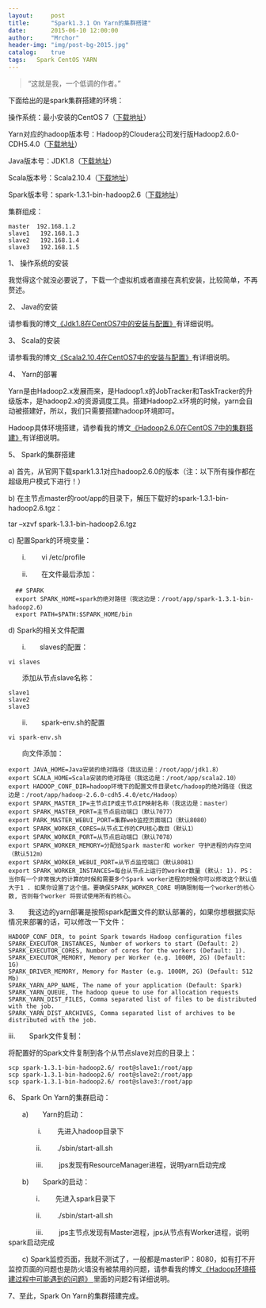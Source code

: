 ```yaml
---
layout:     post
title:      "Spark1.3.1 On Yarn的集群搭建"
date:       2015-06-10 12:00:00
author:     "Mrchor"
header-img: "img/post-bg-2015.jpg"
catalog:	true
tags:	Spark CentOS YARN
---
```


> “这就是我，一个低调的作者。”



下面给出的是spark集群搭建的环境：

操作系统：最小安装的CentOS 7（[下载地址](http://mirror.san.fastserv.com/pub/linux/centos/7/isos/x86_64/CentOS-7-x86_64-Minimal-1503-01.iso)）

Yarn对应的hadoop版本号：Hadoop的Cloudera公司发行版Hadoop2.6.0-CDH5.4.0（[下载地址](http://archive-primary.cloudera.com/cdh5/cdh/5/hadoop-2.6.0-cdh5.4.0.tar.gz)）

Java版本号：JDK1.8（[下载地址](http://download.oracle.com/otn-pub/java/jdk/8u45-b14/jdk-8u45-linux-x64.tar.gz)）

Scala版本号：Scala2.10.4（[下载地址](http://www.scala-lang.org/files/archive/scala-2.10.4.tgz)）

Spark版本号：spark-1.3.1-bin-hadoop2.6（[下载地址](http://d3kbcqa49mib13.cloudfront.net/spark-1.3.1-bin-hadoop2.6.tgz)）

集群组成：

	master  192.168.1.2
	slave1   192.168.1.3
	slave2   192.168.1.4
	slave3   192.168.1.5
	
1、  操作系统的安装

我觉得这个就没必要说了，下载一个虚拟机或者直接在真机安装，比较简单，不再赘述。

2、  Java的安装

请参看我的博文[《Jdk1.8在CentOS7中的安装与配置》](/2015/06/05/Jdk1.8在CentOS7中的安装与配置/index.html)有详细说明。

3、  Scala的安装

请参看我的博文[《Scala2.10.4在CentOS7中的安装与配置》](/2015/06/05/Scala2.10.4在CentOS7中的安装与配置/index.html)有详细说明。

4、  Yarn的部署

Yarn是由Hadoop2.x发展而来，是Hadoop1.x的JobTracker和TaskTracker的升级版本，是hadoop2.x的资源调度工具。搭建Hadoop2.x环境的时候，yarn会自动被搭建好，所以，我们只需要搭建hadoop环境即可。

Hadoop具体环境搭建，请参看我的博文[《Hadoop2.6.0在CentOS 7中的集群搭建》](/2015/06/06/Hadoop2.6.0在CentOS-7中的集群搭建/index.html)有详细说明。

5、  Spark的集群搭建

a)         首先，从官网下载spark1.3.1对应hadoop2.6.0的版本（注：以下所有操作都在超级用户模式下进行！）

b)         在主节点master的root/app的目录下，解压下载好的spark-1.3.1-bin-hadoop2.6.tgz：

tar –xzvf spark-1.3.1-bin-hadoop2.6.tgz

c)         配置Spark的环境变量：

　　i. 　　vi  /etc/profile

　　ii.　　在文件最后添加：
  
	  ## SPARK　
	  export SPARK_HOME=spark的绝对路径（我这边是：/root/app/spark-1.3.1-bin-hadoop2.6）
	  export PATH=$PATH:$SPARK_HOME/bin
	  
d)         Spark的相关文件配置

　　i.　　slaves的配置：

	vi slaves

　　添加从节点slave名称：
  
	slave1
	slave2
	slave3

　　ii.　　spark-env.sh的配置
  
	vi spark-env.sh
　　向文件添加：
  
  	export JAVA_HOME=Java安装的绝对路径（我这边是：/root/app/jdk1.8）
	export SCALA_HOME=Scala安装的绝对路径（我这边是：/root/app/scala2.10）
	export HADOOP_CONF_DIR=hadoop环境下的配置文件目录etc/hadoop的绝对路径（我这边是：/root/app/hadoop-2.6.0-cdh5.4.0/etc/Hadoop）
	export SPARK_MASTER_IP=主节点IP或主节点IP映射名称（我这边是：master）
	export SPARK_MASTER_PORT=主节点启动端口（默认7077）
	export PARK_MASTER_WEBUI_PORT=集群web监控页面端口（默认8080）
	export SPARK_WORKER_CORES=从节点工作的CPU核心数目（默认1）
	export SPARK_WORKER_PORT=从节点启动端口（默认7078）
	export SPARK_WORKER_MEMORY=分配给Spark master和 worker 守护进程的内存空间（默认512m）
	export SPARK_WORKER_WEBUI_PORT=从节点监控端口（默认8081）
	export SPARK_WORKER_INSTANCES=每台从节点上运行的worker数量 (默认: 1). PS：当你有一个非常强大的计算的时候和需要多个Spark worker进程的时候你可以修改这个默认值大于1 . 如果你设置了这个值。要确保SPARK_WORKER_CORE 明确限制每一个worker的核心数, 否则每个worker 将尝试使用所有的核心。

3.　　我这边的yarn部署是按照spark配置文件的默认部署的，如果你想根据实际情况来部署的话，可以修改一下文件：

	HADOOP_CONF_DIR, to point Spark towards Hadoop configuration files
	SPARK_EXECUTOR_INSTANCES, Number of workers to start (Default: 2)
	SPARK_EXECUTOR_CORES, Number of cores for the workers (Default: 1).
	SPARK_EXECUTOR_MEMORY, Memory per Worker (e.g. 1000M, 2G) (Default: 1G)
	SPARK_DRIVER_MEMORY, Memory for Master (e.g. 1000M, 2G) (Default: 512 Mb)
	SPARK_YARN_APP_NAME, The name of your application (Default: Spark)
	SPARK_YARN_QUEUE, The hadoop queue to use for allocation requests
	SPARK_YARN_DIST_FILES, Comma separated list of files to be distributed with the job.
	SPARK_YARN_DIST_ARCHIVES, Comma separated list of archives to be distributed with the job.
	
iii.　　Spark文件复制：

将配置好的Spark文件复制到各个从节点slave对应的目录上：

	scp spark-1.3.1-bin-hadoop2.6/ root@slave1:/root/app
	scp spark-1.3.1-bin-hadoop2.6/ root@slave2:/root/app
	scp spark-1.3.1-bin-hadoop2.6/ root@slave3:/root/app
	
6、  Spark On Yarn的集群启动：

　　a)　　Yarn的启动：

　　　　 i. 　　先进入hadoop目录下

　　　　ii.　　 ./sbin/start-all.sh

　　　　iii.　　 jps发现有ResourceManager进程，说明yarn启动完成

　　b)　　Spark的启动：

　　　　i.　　 先进入spark目录下

　　　　ii. 　　./sbin/start-all.sh

　　　　iii.　　 jps主节点发现有Master进程，jps从节点有Worker进程，说明spark启动完成

　　c)      Spark监控页面，我就不测试了，一般都是masterIP：8080，如有打不开监控页面的问题也是防火墙没有被禁用的问题，请参看我的博文[《Hadoop环境搭建过程中可能遇到的问题》 ](/2015/06/07/Hadoop环境搭建过程中可能遇到的问题/index.html)里面的问题2有详细说明。

7、至此，Spark On Yarn的集群搭建完成。